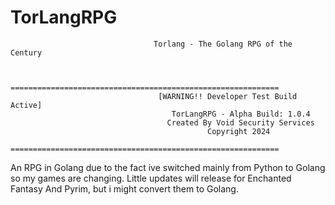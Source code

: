 # TorLangRPG

                                    
                                    Torlang - The Golang RPG of the Century


                            ============================================================
                                     [WARNING!! Developer Test Build Active]      
                                        TorLangRPG - Alpha Build: 1.0.4      
                                       Created By Void Security Services      
                                                Copyright 2024     
                            ============================================================


                            
An RPG in Golang due to the fact ive switched mainly from Python to Golang so my games are changing. Little updates will release for Enchanted Fantasy And Pyrim, but i might convert them to Golang. 
